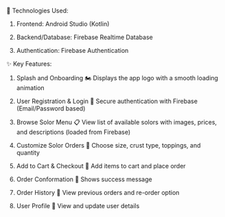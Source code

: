 🔧 Technologies Used:

 1. Frontend: Android Studio (Kotlin)
 
 2. Backend/Database: Firebase Realtime Database
 
 3. Authentication: Firebase Authentication



✨ Key Features:

1. Splash and Onboarding
🏍️ Displays the app logo with a smooth loading animation

2. User Registration & Login
🔐 Secure authentication with Firebase (Email/Password based)

3. Browse Solor Menu
📋 View list of available solors with images, prices, and descriptions (loaded from Firebase)

4. Customize Solor Orders
🍕 Choose size, crust type, toppings, and quantity

5. Add to Cart & Checkout
🛒 Add items to cart and place order

6. Order Conformation
🗽 Shows success message

7. Order History
🧾 View previous orders and re-order option

8. User Profile
🐼 View and update user details 
